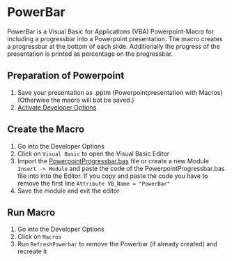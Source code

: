 # PowerBar
PowerBar is a Visual Basic for Applications (VBA) Powerpoint-Macro for including a progressbar into a Powerpoint presentation.
The macro creates a progressbar at the bottom of each slide. Additionally the progress of the presentation is printed as percentage on the progressbar.

## Preparation of Powerpoint

1. Save your presentation as .pptm (Powerpointpresentation with Macros) (Otherwise the macro will bot be saved.)
2. [Activate Developer Options](https://support.office.com/en-us/article/Show-the-Developer-tab-e1192344-5e56-4d45-931b-e5fd9bea2d45#ID0EAABAAA=2016,_2013,_2010)

## Create the Macro
1. Go into the Developer Options
2. Click on ``Visual Basic`` to open the Visual Basic Editor
3. Import the [PowerpointProgressbar.bas](Powerbar.bas) file or create a new Module ``Insert -> Module`` and paste the code of the PowerpointProgressbar.bas file into into the Editor. If you copy and paste the code you have to remove the first line ``Attribute VB_Name = "PowerBar"``
4. Save the module and exit the editor

## Run Macro
1. Go into the Developer Options
2. Click on ``Macros``
3. Run ``RefreshPowerbar`` to remove the Powerbar (if already created) and recreate it
